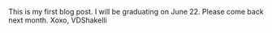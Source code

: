 This is my first blog post. I will be graduating on June 22. Please come back next month. Xoxo, VDShakelli
